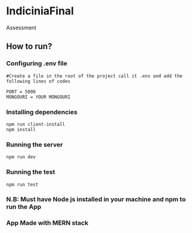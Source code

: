 # IndiciniaFinal
 Assessment

## How to run?

### Configuring .env file
```
#Create a file in the root of the project call it .env and add the following lines of codes

PORT = 5000
MONGOURI = YOUR MONGOURI
```

### Installing dependencies
```
npm run client-install
npm install
```

### Running the server
```
npm run dev
```

### Running the test
```
npm run test
```



### N.B: Must have Node js installed in your machine and npm to run the App

### App Made with MERN stack 
